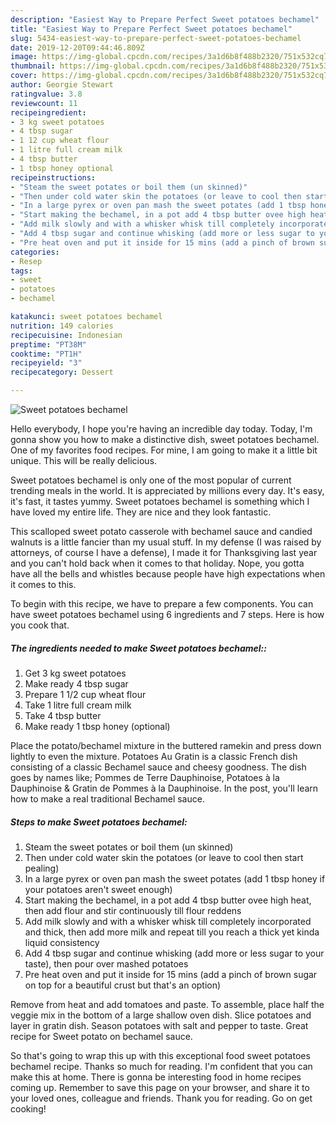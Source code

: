 ```yaml
---
description: "Easiest Way to Prepare Perfect Sweet potatoes bechamel"
title: "Easiest Way to Prepare Perfect Sweet potatoes bechamel"
slug: 5434-easiest-way-to-prepare-perfect-sweet-potatoes-bechamel
date: 2019-12-20T09:44:46.809Z
image: https://img-global.cpcdn.com/recipes/3a1d6b8f488b2320/751x532cq70/sweet-potatoes-bechamel-recipe-main-photo.jpg
thumbnail: https://img-global.cpcdn.com/recipes/3a1d6b8f488b2320/751x532cq70/sweet-potatoes-bechamel-recipe-main-photo.jpg
cover: https://img-global.cpcdn.com/recipes/3a1d6b8f488b2320/751x532cq70/sweet-potatoes-bechamel-recipe-main-photo.jpg
author: Georgie Stewart
ratingvalue: 3.8
reviewcount: 11
recipeingredient:
- 3 kg sweet potatoes
- 4 tbsp sugar
- 1 12 cup wheat flour
- 1 litre full cream milk
- 4 tbsp butter
- 1 tbsp honey optional
recipeinstructions:
- "Steam the sweet potates or boil them (un skinned)"
- "Then under cold water skin the potatoes (or leave to cool then start pealing)"
- "In a large pyrex or oven pan mash the sweet potates (add 1 tbsp honey if your potatoes aren&#39;t sweet enough)"
- "Start making the bechamel, in a pot add 4 tbsp butter ovee high heat, then add flour and stir continuously till flour reddens"
- "Add milk slowly and with a whisker whisk till completely incorporated and thick, then add more milk and repeat till you reach a thick yet kinda liquid consistency"
- "Add 4 tbsp sugar and continue whisking (add more or less sugar to your taste), then pour over mashed potatoes"
- "Pre heat oven and put it inside for 15 mins (add a pinch of brown sugar on top for a beautiful crust but that&#39;s an option)"
categories:
- Resep
tags:
- sweet
- potatoes
- bechamel

katakunci: sweet potatoes bechamel
nutrition: 149 calories
recipecuisine: Indonesian
preptime: "PT38M"
cooktime: "PT1H"
recipeyield: "3"
recipecategory: Dessert

---
```



![Sweet potatoes bechamel](https://img-global.cpcdn.com/recipes/3a1d6b8f488b2320/751x532cq70/sweet-potatoes-bechamel-recipe-main-photo.jpg)

Hello everybody, I hope you're having an incredible day today. Today, I'm gonna show you how to make a distinctive dish, sweet potatoes bechamel. One of my favorites food recipes. For mine, I am going to make it a little bit unique. This will be really delicious.

Sweet potatoes bechamel is only one of the most popular of current trending meals in the world. It is appreciated by millions every day. It's easy, it's fast, it tastes yummy. Sweet potatoes bechamel is something which I have loved my entire life. They are nice and they look fantastic.

This scalloped sweet potato casserole with bechamel sauce and candied walnuts is a little fancier than my usual stuff. In my defense (I was raised by attorneys, of course I have a defense), I made it for Thanksgiving last year and you can&#39;t hold back when it comes to that holiday. Nope, you gotta have all the bells and whistles because people have high expectations when it comes to this.


To begin with this recipe, we have to prepare a few components. You can have sweet potatoes bechamel using 6 ingredients and 7 steps. Here is how you cook that.

##### The ingredients needed to make Sweet potatoes bechamel::

1. Get 3 kg sweet potatoes
1. Make ready 4 tbsp sugar
1. Prepare 1 1/2 cup wheat flour
1. Take 1 litre full cream milk
1. Take 4 tbsp butter
1. Make ready 1 tbsp honey (optional)


Place the potato/bechamel mixture in the buttered ramekin and press down lightly to even the mixture. Potatoes Au Gratin is a classic French dish consisting of a classic Bechamel sauce and cheesy goodness. The dish goes by names like; Pommes de Terre Dauphinoise, Potatoes à la Dauphinoise &amp; Gratin de Pommes à la Dauphinoise. In the post, you&#39;ll learn how to make a real traditional Bechamel sauce. 

##### Steps to make Sweet potatoes bechamel:

1. Steam the sweet potates or boil them (un skinned)
1. Then under cold water skin the potatoes (or leave to cool then start pealing)
1. In a large pyrex or oven pan mash the sweet potates (add 1 tbsp honey if your potatoes aren&#39;t sweet enough)
1. Start making the bechamel, in a pot add 4 tbsp butter ovee high heat, then add flour and stir continuously till flour reddens
1. Add milk slowly and with a whisker whisk till completely incorporated and thick, then add more milk and repeat till you reach a thick yet kinda liquid consistency
1. Add 4 tbsp sugar and continue whisking (add more or less sugar to your taste), then pour over mashed potatoes
1. Pre heat oven and put it inside for 15 mins (add a pinch of brown sugar on top for a beautiful crust but that&#39;s an option)


Remove from heat and add tomatoes and paste. To assemble, place half the veggie mix in the bottom of a large shallow oven dish. Slice potatoes and layer in gratin dish. Season potatoes with salt and pepper to taste. Great recipe for Sweet potato on bechamel sauce. 

So that's going to wrap this up with this exceptional food sweet potatoes bechamel recipe. Thanks so much for reading. I'm confident that you can make this at home. There is gonna be interesting food in home recipes coming up. Remember to save this page on your browser, and share it to your loved ones, colleague and friends. Thank you for reading. Go on get cooking!
